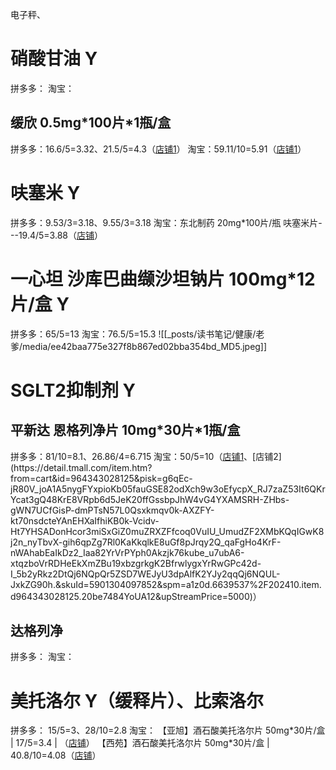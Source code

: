 电子秤、

# 硝酸甘油 Y
拼多多：
淘宝：

## 缓欣 0.5mg\*100片\*1瓶/盒
拼多多：16.6/5=3.32、21.5/5=4.3（[店铺1](https://mobile.yangkeduo.com/goods2.html?ps=Gy5CW9GrgW)）
淘宝：59.11/10=5.91（[店铺1](https://detail.tmall.com/item.htm?abbucket=16&id=964647513627&mi_id=sP6hcoDZlq0rVvwc1dY5LtrC2AXfCXNIZCMfb79q6OEzuasf1V9hUxyuExAmg0zjujoSE8G4wgTESFGKgLRnjQDUHoTWONDmdQQLjP_oJkk&ns=1&priceTId=2147807f17552220991538110e12f5&skuId=6070849255421&spm=a21n57.1.hoverItem.2&utparam=%7B%22aplus_abtest%22%3A%2286b1a5c485113ce986bbb3bc60aa1535%22%7D&xxc=taobaoSearch)）


# 呋塞米 Y
拼多多：9.53/3=3.18、9.55/3=3.18
淘宝：东北制药 20mg\*100片/瓶 呋塞米片---19.4/5=3.88（[店铺](https://detail.tmall.com/item.htm?from=cart&id=954669019422&pisk=gqFZDqfAQjqB0TxC1kh246msb2httjS50Sijor4m5cmGXOHmoDzlWc6ABoyUmkHsjGBtnqmUjIM_grdqorqAWm_OdPUtMjj5Vg17WPKxmTm0_cfHty3XmFXIIs7FLKI5V_1VIecVbgZfUyXQJ4uoiVDDIebElqADnoDGtpmKkqxioCbU-DnnoK0DsDDnPqKmSovMt20rPFmmId0nKqonmjmmIwznvqlmmocc8yYu17VvYqMG-IeBHTdCFxouSDRDaU3ZIH4HhCO6SVDTivcki2NE7AouS5BIfz04E7kTqM9sj8y444Z1tCrzozemLS5w2DM-zkk7QgRZZ5U0ec2dvn0UKzExrljB_028-f08LgRt1zoE15llwhmbdzPquSIATuz0y-DUg1--AY3c4kKx-iS7MR-D3A0K80_F8FBqdT5kLlFvHKHOW2o5SAvvHAVr80_F8KpxB4uEVNDG.&skuId=5880404581694&spm=a1z0d.6639537%2F202410.item.d954669019422.20be7484rlgKND&upStreamPrice=1940)）

# 一心坦 沙库巴曲缬沙坦钠片 100mg\*12片/盒 Y
拼多多：65/5=13
淘宝：76.5/5=15.3
![[_posts/读书笔记/健康/老爹/media/ee42baa775e327f8b867ed02bba354bd_MD5.jpeg]]


# SGLT2抑制剂 Y
## 平新达 恩格列净片 10mg\*30片\*1瓶/盒
拼多多：81/10=8.1、26.86/4=6.715
淘宝：50/5=10（[店铺1](https://detail.tmall.com/item.htm?id=950723341791&spm=a1z0d.6639537%2F202410.item.d950723341791.20be74848nEGBO&from=cart&skuId=5865618209216&upStreamPrice=5000&pisk=g5TimmOjk9w7EI4_jjbsfbVyB-iLXN_f3KUAHZBqY9WBWfsAHHf2HpGj1NdVnKvddFh1DtK3iQ9HniG1HtWDHI-t943J1C_fuED-y4KSkahHIPSVbjSF6_ld_hp2DTQfuYH0vrSsrZ9ZtcJKbk5Fdsf4_tJV8B5PMZ5V_ZlhLsf70RJVuXchNsyVgO5a8W5V_ZPN_ZyFYs5bu1zabwlhG9z40rJ2TXfALt7VuKReznVFBKJ68xDEvMODXb5VsGXy_OR9aeuR2l9AKeL65LA3WBBh96LhsGXPvIOy-UAy_U1DlbrcnIxwB69mrvbyVpYc4LkL-Ksk0FQe7vylOnJ9aNLxRW6wVHpNtEM7JttFZd_w7veGowf5qnvtdrW9qBJh2eeLya-WKEjyUvUHhiSP1krrzXafTjLUcosNO6X-EcwG-x4zCwhntu-5b61ZyXc3cHjNO6X-tXqzKG5C_4C..)、[店铺2](https://detail.tmall.com/item.htm?from=cart&id=964343028125&pisk=g6qEc-jR80V_joA1A5nygFYxpioKb05fauGSE82odXch9w3oEfycpX_RJ7zaZ53It6QKrYcat3gQ48KrE8VRpb6d5JeK20ffGssbpJhW4vG4YXAMSRH-ZHbs-gWN7UCfGisP-dmPTsN57L0Qsxkmqv0k-AXZFY-kt70nsdcteYAnEHXaIfhiKB0k-Vcidv-Ht7YHSADonHcor3miSxGiZ0muZRXZFfcoq0VuIU_UmudZF2XMbKQqIGwK8j2n_nyTbvX-gih6qpZg7Rl0KaKkqlkE8uGf8pJrqy2Q_qaFgHo4KrF-nWAhabEaIkDz2_Iaa82YrVrPYph0Akzjk76kube_u7ubA6-xtqzboVrRDHeEkXmZBu19xbzgrkgK2BfrwlygxYrRwGPc42d-I_5b2yRkz2DtQj6NQpQr5ZSD7WEJyU3dpAlfK2YJy2qqQj6NQUL-JxkZG90h.&skuId=5901304097852&spm=a1z0d.6639537%2F202410.item.d964343028125.20be7484YoUA12&upStreamPrice=5000)）

## 达格列净
拼多多：
淘宝：

# 美托洛尔 Y（缓释片）、比索洛尔
拼多多：
	15/5=3、28/10=2.8
淘宝：
	【亚旭】酒石酸美托洛尔片 50mg\*30片/盒 | 17/5=3.4 | （[店铺](https://detail.tmall.com/item.htm?abbucket=16&id=734990576336&mi_id=0000QmNUHSONEIVJQP6N_teJEQGNhlNtR2nnk3Z3cgmK5EI&ns=1&priceTId=214780a217555041920682773e1e68&skuId=5523617893665&spm=a21n57.1.hoverItem.1&utparam=%7B%22aplus_abtest%22%3A%22e188aeade8c8b1e45bb5aba4bee6e31a%22%7D&xxc=taobaoSearch)）
	【西苑】酒石酸美托洛尔片 50mg\*30片/盒 | 40.8/10=4.08（[店铺](https://detail.tmall.com/item.htm?abbucket=16&id=536816373525&mi_id=0000NNG_0KX-t9rM6zr1MNmDUEBH4w06pd81QbEUxjGv0qk&ns=1&priceTId=214780a217555041920682773e1e68&skuId=4803593066498&spm=a21n57.1.hoverItem.3&utparam=%7B%22aplus_abtest%22%3A%22a3bd745dc6c520af1828b0f29f6d8052%22%7D&xxc=taobaoSearch)）
	